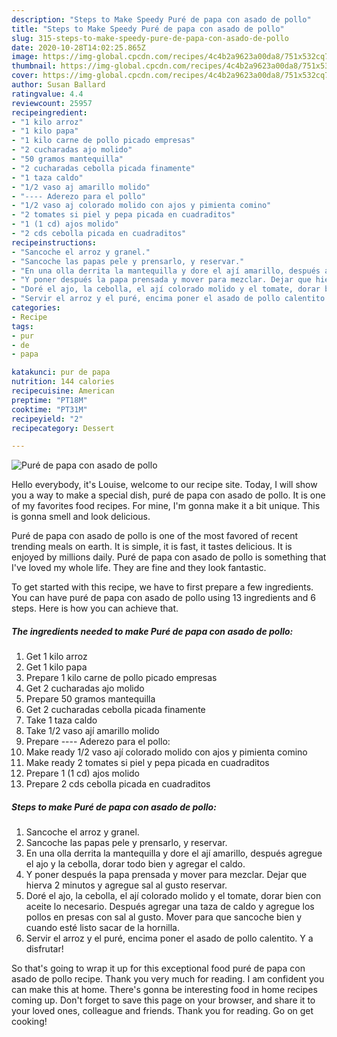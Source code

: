 ```yaml
---
description: "Steps to Make Speedy Puré de papa con asado de pollo"
title: "Steps to Make Speedy Puré de papa con asado de pollo"
slug: 315-steps-to-make-speedy-pure-de-papa-con-asado-de-pollo
date: 2020-10-28T14:02:25.865Z
image: https://img-global.cpcdn.com/recipes/4c4b2a9623a00da8/751x532cq70/pure-de-papa-con-asado-de-pollo-foto-principal.jpg
thumbnail: https://img-global.cpcdn.com/recipes/4c4b2a9623a00da8/751x532cq70/pure-de-papa-con-asado-de-pollo-foto-principal.jpg
cover: https://img-global.cpcdn.com/recipes/4c4b2a9623a00da8/751x532cq70/pure-de-papa-con-asado-de-pollo-foto-principal.jpg
author: Susan Ballard
ratingvalue: 4.4
reviewcount: 25957
recipeingredient:
- "1 kilo arroz"
- "1 kilo papa"
- "1 kilo carne de pollo picado empresas"
- "2 cucharadas ajo molido"
- "50 gramos mantequilla"
- "2 cucharadas cebolla picada finamente"
- "1 taza caldo"
- "1/2 vaso aj amarillo molido"
- "---- Aderezo para el pollo"
- "1/2 vaso aj colorado molido con ajos y pimienta comino"
- "2 tomates si piel y pepa picada en cuadraditos"
- "1 (1 cd) ajos molido"
- "2 cds cebolla picada en cuadraditos"
recipeinstructions:
- "Sancoche el arroz y granel."
- "Sancoche las papas pele y prensarlo, y reservar."
- "En una olla derrita la mantequilla y dore el ají amarillo, después agregue el ajo y la cebolla, dorar todo bien y agregar el caldo."
- "Y poner después la papa prensada y mover para mezclar. Dejar que hierva 2 minutos y agregue sal al gusto reservar."
- "Doré el ajo, la cebolla, el ají colorado molido y el tomate, dorar bien con aceite lo necesario. Después agregar una taza de caldo y agregue los pollos en presas con sal al gusto. Mover para que sancoche bien y cuando esté listo sacar de la hornilla."
- "Servir el arroz y el puré, encima poner el asado de pollo calentito. Y a disfrutar!"
categories:
- Recipe
tags:
- pur
- de
- papa

katakunci: pur de papa 
nutrition: 144 calories
recipecuisine: American
preptime: "PT18M"
cooktime: "PT31M"
recipeyield: "2"
recipecategory: Dessert

---
```



![Puré de papa con asado de pollo](https://img-global.cpcdn.com/recipes/4c4b2a9623a00da8/751x532cq70/pure-de-papa-con-asado-de-pollo-foto-principal.jpg)

Hello everybody, it's Louise, welcome to our recipe site. Today, I will show you a way to make a special dish, puré de papa con asado de pollo. It is one of my favorites food recipes. For mine, I'm gonna make it a bit unique. This is gonna smell and look delicious.



Puré de papa con asado de pollo is one of the most favored of recent trending meals on earth. It is simple, it is fast, it tastes delicious. It is enjoyed by millions daily. Puré de papa con asado de pollo is something that I've loved my whole life. They are fine and they look fantastic.


To get started with this recipe, we have to first prepare a few ingredients. You can have puré de papa con asado de pollo using 13 ingredients and 6 steps. Here is how you can achieve that.

<!--inarticleads1-->

##### The ingredients needed to make Puré de papa con asado de pollo:

1. Get 1 kilo arroz
1. Get 1 kilo papa
1. Prepare 1 kilo carne de pollo picado empresas
1. Get 2 cucharadas ajo molido
1. Prepare 50 gramos mantequilla
1. Get 2 cucharadas cebolla picada finamente
1. Take 1 taza caldo
1. Take 1/2 vaso ají amarillo molido
1. Prepare ---- Aderezo para el pollo:
1. Make ready 1/2 vaso ají colorado molido con ajos y pimienta comino
1. Make ready 2 tomates si piel y pepa picada en cuadraditos
1. Prepare 1 (1 cd) ajos molido
1. Prepare 2 cds cebolla picada en cuadraditos




<!--inarticleads2-->

##### Steps to make Puré de papa con asado de pollo:

1. Sancoche el arroz y granel.
1. Sancoche las papas pele y prensarlo, y reservar.
1. En una olla derrita la mantequilla y dore el ají amarillo, después agregue el ajo y la cebolla, dorar todo bien y agregar el caldo.
1. Y poner después la papa prensada y mover para mezclar. Dejar que hierva 2 minutos y agregue sal al gusto reservar.
1. Doré el ajo, la cebolla, el ají colorado molido y el tomate, dorar bien con aceite lo necesario. Después agregar una taza de caldo y agregue los pollos en presas con sal al gusto. Mover para que sancoche bien y cuando esté listo sacar de la hornilla.
1. Servir el arroz y el puré, encima poner el asado de pollo calentito. Y a disfrutar!




So that's going to wrap it up for this exceptional food puré de papa con asado de pollo recipe. Thank you very much for reading. I am confident you can make this at home. There's gonna be interesting food in home recipes coming up. Don't forget to save this page on your browser, and share it to your loved ones, colleague and friends. Thank you for reading. Go on get cooking!
